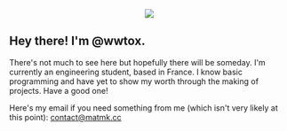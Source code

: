 
<div id="header" align="center">
  <img src="https://media0.giphy.com/media/bi6RQ5x3tqoSI/giphy.gif?cid=ecf05e47ltopmchnexm4x73r35ydp9cswgws0j7owgpt1v13&rid=giphy.gif&ct=g"/>
</div>


## Hey there! I'm @wwtox.

There's not much to see here but hopefully there will be someday. 
I'm currently an engineering student, based in France.
I know basic programming and have yet to show my worth through the making of projects.
Have a good one!

Here's my email if you need something from me (which isn't very likely at this point):
contact@matmk.cc

<!---
wwtox/wwtox is a ✨ special ✨ repository because its `README.md` (this file) appears on your GitHub profile.
You can click the Preview link to take a look at your changes.
--->
